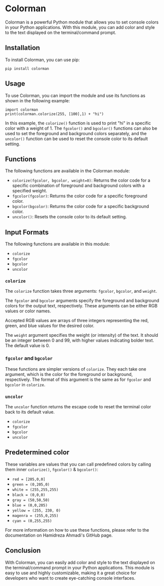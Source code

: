 <h1>Colorman</h1>
<p>Colorman is a powerful Python module that allows you to set console colors in your Python applications. With this module, you can add color and style to the text displayed on the terminal/command prompt.</p>
<h2>Installation</h2>
<p>To install Colorman, you can use pip:</p>
<pre class="code-block-wrapper"><div class="code-block-header"><span class="code-block-header__lang"></span></div><code class="hljs code-block-body ">pip <span class="hljs-keyword">install</span> colorman
</code></pre>
<h2>Usage</h2>
<p>To use Colorman, you can import the module and use its functions as shown in the following example:</p>
<pre class="code-block-wrapper"><div class="code-block-header"><span class="code-block-header__lang"></span></div><code class="hljs code-block-body "><span class="hljs-keyword">import</span> colorman
<span class="hljs-built_in">print</span>(colorman.colorize(<span class="hljs-number">255</span>, [<span class="hljs-number">100</span>],<span class="hljs-number">1</span>) + <span class="hljs-string">"hi"</span>)
</code></pre>
<p>In this example, the <code>colorize()</code> function is used to print "hi" in a specific color with a weight of 1. The <code>fgcolor()</code> and <code>bgcolor()</code> functions can also be used to set the foreground and background colors separately, and the <code>uncolor()</code> function can be used to reset the console color to its default setting.</p>
<h2>Functions</h2>
<p>The following functions are available in the Colorman module:</p>
<ul>
<li><code>colorize(fgcolor, bgcolor, weight=0)</code>: Returns the color code for a specific combination of foreground and background colors with a specified weight.</li>
<li><code>fgcolor(fgcolor)</code>: Returns the color code for a specific foreground color.</li>
<li><code>bgcolor(bgcolor)</code>: Returns the color code for a specific background color.</li>
<li><code>uncolor()</code>: Resets the console color to its default setting.</li>
</ul>
<h2>Input Formats</h2>
<p>The following functions are available in this module:</p>
<ul>
<li><code>colorize</code></li>
<li><code>fgcolor</code></li>
<li><code>bgcolor</code></li>
<li><code>uncolor</code></li>
</ul>
<h3><code>colorize</code></h3>
<p>The <code>colorize</code> function takes three arguments: <code>fgcolor</code>, <code>bgcolor</code>, and <code>weight</code>.</p>
<p>The <code>fgcolor</code> and <code>bgcolor</code> arguments specify the foreground and background colors for the output text, respectively. These arguments can be either RGB values or color names.</p>


<p>Accepted RGB values are arrays of three integers representing the red, green, and blue values for the desired color.</p>
<p>The <code>weight</code> argument specifies the weight (or intensity) of the text. It should be an integer between 0 and 99, with higher values indicating bolder text. The default value is 0.</p>
<h3><code>fgcolor</code> and <code>bgcolor</code></h3>
<p>These functions are simpler versions of <code>colorize</code>. They each take one argument, which is the color for the foreground or background, respectively. The format of this argument is the same as for <code>fgcolor</code> and <code>bgcolor</code> in <code>colorize</code>.</p>
<h3><code>uncolor</code></h3>
<p>The <code>uncolor</code> function returns the escape code to reset the terminal color back to its default value.</p>
<ul>
<li><code>colorize</code></li>
<li><code>fgcolor</code></li>
<li><code>bgcolor</code></li>
<li><code>uncolor</code></li>
</ul>
<h2>Predetermined color</h2>
<p>These variables are values that you can call predefined colors by calling them inner <code>colorize()</code>, <code>fgcolor()</code> & <code>bgcolor()</code>:</p>
<ul>
<li><code>red = [205,0,0]</code></li>
<li><code>green = (0,205,0)</code></li>
<li><code>white = (255,255,255)</code></li>
<li><code>black = (0,0,0)</code></li>
<li><code>gray = (50,50,50)</code></li>
<li><code>blue = (0,0,205)</code></li>
<li><code>yellow = (255, 230, 0)</code></li>
<li><code>magenra = (255,0,255)</code></li>
<li><code>cyan = (0,255,255)</code></li>
</ul>
<p>For more information on how to use these functions, please refer to the documentation on Hamidreza Ahmadi's GitHub page.</p>
<h2>Conclusion</h2>
<p>With Colorman, you can easily add color and style to the text displayed on the terminal/command prompt in your Python applications. This module is easy to use and highly customizable, making it a great choice for developers who want to create eye-catching console interfaces.</p>
